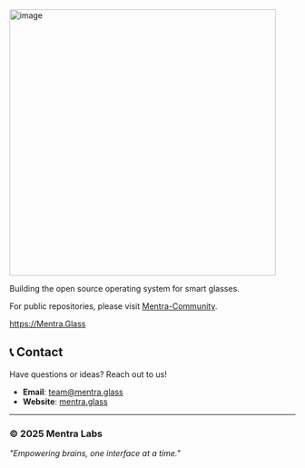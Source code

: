 <img width="469" alt="image" src="https://github.com/user-attachments/assets/cb227c7c-1263-4f03-bf1a-97ef38aad63d" />

Building the open source operating system for smart glasses.

For public repositories, please visit [Mentra-Community](https://github.com/Mentra-Community).

https://Mentra.Glass

## 📞 Contact

Have questions or ideas? Reach out to us!

- **Email**: team@mentra.glass
- **Website**: [mentra.glass](https://mentra.glass)

---

### © 2025 Mentra Labs
*"Empowering brains, one interface at a time."*
